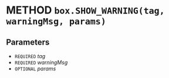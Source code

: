 # METHOD `box.SHOW_WARNING(tag, warningMsg, params)`

## Parameters
* `REQUIRED` *tag*
* `REQUIRED` *warningMsg*
* `OPTIONAL` *params*
